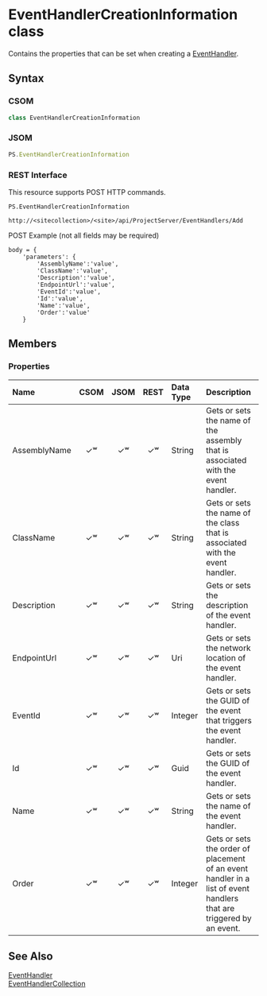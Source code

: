 [comment]: # (Name:EventHandlerCreationInformation)
[comment]: # (Type:class)
[comment]: # (Status:Verified)

# <a name="name"></a>EventHandlerCreationInformation class

<a name="description"></a>Contains the properties that can be set when creating a [EventHandler](EventHandler.md).

## <a name="syntax"></a>Syntax

### CSOM

```C#
class EventHandlerCreationInformation 
```
### JSOM

```JavaScript
PS.EventHandlerCreationInformation
```
### REST Interface

This resource supports POST HTTP commands.

```
PS.EventHandlerCreationInformation

http://<sitecollection>/<site>/api/ProjectServer/EventHandlers/Add
```
POST Example (not all fields may be required)
```
body = {
	'parameters': {
		'AssemblyName':'value', 
		'ClassName':'value', 
		'Description':'value', 
		'EndpointUrl':'value', 
		'EventId':'value', 
		'Id':'value', 
		'Name':'value', 
		'Order':'value'		
	}
```

## <a name="members"></a>Members

### <a name="properties"></a>Properties

|**Name**|**CSOM**|**JSOM**|**REST**|**Data Type**|**Description**|
|:-----|:-----:|:-----:|:-----:|:-----|:-----|
|<a name="AssemblyName"></a>AssemblyName|&#x2713;&#x02B7;|&#x2713;&#x02B7;|&#x2713;&#x02B7;|String|Gets or sets the name of the assembly that is associated with the event handler.|
|<a name="ClassName"></a>ClassName|&#x2713;&#x02B7;|&#x2713;&#x02B7;|&#x2713;&#x02B7;|String|Gets or sets the name of the class that is associated with the event handler.|
|<a name="Description"></a>Description|&#x2713;&#x02B7;|&#x2713;&#x02B7;|&#x2713;&#x02B7;|String|Gets or sets the description of the event handler.|
|<a name="EndpointUrl"></a>EndpointUrl|&#x2713;&#x02B7;|&#x2713;&#x02B7;|&#x2713;&#x02B7;|Uri|Gets or sets the network location of the event handler.|
|<a name="EventId"></a>EventId|&#x2713;&#x02B7;|&#x2713;&#x02B7;|&#x2713;&#x02B7;|Integer|Gets or sets the GUID of the event that triggers the event handler.|
|<a name="Id"></a>Id|&#x2713;&#x02B7;|&#x2713;&#x02B7;|&#x2713;&#x02B7;|Guid|Gets or sets the GUID of the event handler.|
|<a name="Name"></a>Name|&#x2713;&#x02B7;|&#x2713;&#x02B7;|&#x2713;&#x02B7;|String|Gets or sets the name of the event handler.|
|<a name="Order"></a>Order|&#x2713;&#x02B7;|&#x2713;&#x02B7;|&#x2713;&#x02B7;|Integer|Gets or sets the order of placement of an event handler in a list of event handlers that are triggered by an event.|

## <a name="seeAlso"></a>See Also

[EventHandler](EventHandler.md)<br/>
[EventHandlerCollection](EventHandlerCollection.md)<br/>
